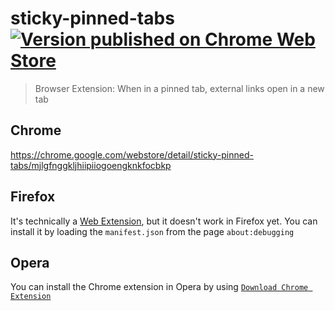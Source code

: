 # sticky-pinned-tabs [![Version published on Chrome Web Store](https://img.shields.io/chrome-web-store/v/mjlgfnggkljhiipiiogoengknkfocbkp.svg)](https://chrome.google.com/webstore/detail/sticky-pinned-tabs/mjlgfnggkljhiipiiogoengknkfocbkp)

> Browser Extension: When in a pinned tab, external links open in a new tab

## Chrome

https://chrome.google.com/webstore/detail/sticky-pinned-tabs/mjlgfnggkljhiipiiogoengknkfocbkp

## Firefox

It's technically a [Web Extension](http://arewewebextensionsyet.com/), but it doesn't work in Firefox yet. You can install it by loading the `manifest.json` from the page `about:debugging`

## Opera

You can install the Chrome extension in Opera by using [`Download Chrome Extension`](https://addons.opera.com/en/extensions/details/download-chrome-extension-9/?display=en)
